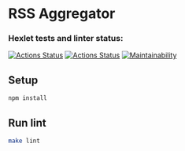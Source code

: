 # RSS Aggregator

### Hexlet tests and linter status:
[![Actions Status](https://github.com/VadimFilimonov/frontend-project-lvl3/workflows/hexlet-check/badge.svg)](https://github.com/VadimFilimonov/frontend-project-lvl3/actions/workflows/hexlet-check.yml)
[![Actions Status](https://github.com/VadimFilimonov/frontend-project-lvl3/workflows/Node%20CI/badge.svg)](https://github.com/VadimFilimonov/frontend-project-lvl3/actions/workflows/nodejs.yml)
[![Maintainability](https://api.codeclimate.com/v1/badges/5897da2d7194ab083436/maintainability)](https://codeclimate.com/github/VadimFilimonov/frontend-project-lvl3/maintainability)

## Setup

```sh
npm install
```

## Run lint

```sh
make lint
```
